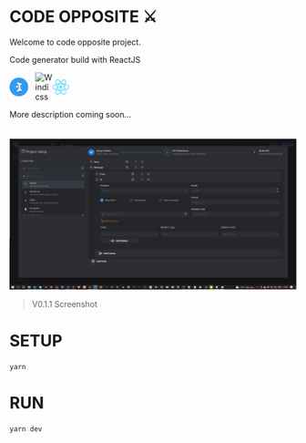 # CODE OPPOSITE ⚔

Welcome to code opposite project.

Code generator build with ReactJS

 <div style="display:flex">
<svg title="Martine" width="45px" class="mantine-ce6723" xmlns="http://www.w3.org/2000/svg" viewBox="0 0 223 163"><g fill="none" fill-rule="evenodd"><path fill="#339AF0" fill-rule="nonzero" d="M162.162 81.5c0-45.011-36.301-81.5-81.08-81.5C36.301 0 0 36.489 0 81.5 0 126.51 36.301 163 81.081 163s81.081-36.49 81.081-81.5z"></path><g fill="#FFF"><path fill-rule="nonzero" d="M65.983 43.049a6.234 6.234 0 00-.336 6.884 6.14 6.14 0 001.618 1.786c9.444 7.036 14.866 17.794 14.866 29.52 0 11.726-5.422 22.484-14.866 29.52a6.142 6.142 0 00-1.616 1.786 6.211 6.211 0 00-.694 4.693c.197.79.546 1.533 1.028 2.186a6.154 6.154 0 008.634 1.284 50.112 50.112 0 007.947-7.39h17.493c3.406 0 6.174-2.772 6.174-6.194s-2.762-6.194-6.174-6.194h-9.655a49.166 49.166 0 004.071-19.69 49.166 49.166 0 00-4.07-19.692h9.66c3.406 0 6.173-2.771 6.173-6.194 0-3.422-2.762-6.193-6.173-6.193H82.574a50.11 50.11 0 00-7.952-7.397 6.149 6.149 0 00-4.578-1.153 6.189 6.189 0 00-4.055 2.438h-.006z"></path><path d="M56.236 79.391a9.342 9.342 0 01.632-3.608 9.261 9.261 0 011.967-3.077 9.143 9.143 0 012.994-2.063 9.06 9.06 0 017.103 0 9.144 9.144 0 012.995 2.063 9.261 9.261 0 011.967 3.077 9.34 9.34 0 01.63 3.608 9.299 9.299 0 01-2.755 6.395 9.094 9.094 0 01-6.388 2.63 9.094 9.094 0 01-6.39-2.63 9.299 9.299 0 01-2.755-6.395z"></path></g></g></svg>

 <img title="Windicss" width="30px" src="https://windicss.org/assets/logo.svg">

 <img  title="React"  width="30px" src="data:image/svg+xml;base64,PHN2ZyB4bWxucz0iaHR0cDovL3d3dy53My5vcmcvMjAwMC9zdmciIHZpZXdCb3g9Ii0xMS41IC0xMC4yMzE3NCAyMyAyMC40NjM0OCI+CiAgPHRpdGxlPlJlYWN0IExvZ288L3RpdGxlPgogIDxjaXJjbGUgY3g9IjAiIGN5PSIwIiByPSIyLjA1IiBmaWxsPSIjNjFkYWZiIi8+CiAgPGcgc3Ryb2tlPSIjNjFkYWZiIiBzdHJva2Utd2lkdGg9IjEiIGZpbGw9Im5vbmUiPgogICAgPGVsbGlwc2Ugcng9IjExIiByeT0iNC4yIi8+CiAgICA8ZWxsaXBzZSByeD0iMTEiIHJ5PSI0LjIiIHRyYW5zZm9ybT0icm90YXRlKDYwKSIvPgogICAgPGVsbGlwc2Ugcng9IjExIiByeT0iNC4yIiB0cmFuc2Zvcm09InJvdGF0ZSgxMjApIi8+CiAgPC9nPgo8L3N2Zz4K">


 
 </div>
 <p>More description coming soon...</p>


 <img style="margin-top:20px;" src="./screenshots/v0.1.1.png">

> V0.1.1 Screenshot


# SETUP

`yarn `

# RUN
`yarn dev`